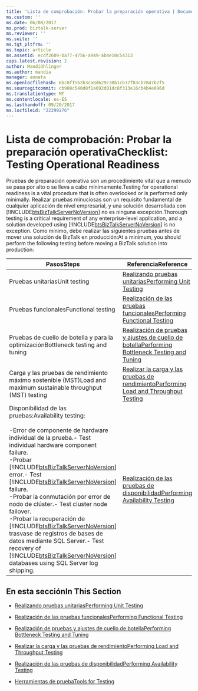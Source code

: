```yaml
---
title: 'Lista de comprobación: Probar la preparación operativa | Documentos de Microsoft'
ms.custom: ''
ms.date: 06/08/2017
ms.prod: biztalk-server
ms.reviewer: ''
ms.suite: ''
ms.tgt_pltfrm: ''
ms.topic: article
ms.assetid: ecdf2609-ba77-4756-a949-ab4e10c54313
caps.latest.revision: 2
author: MandiOhlinger
ms.author: mandia
manager: anneta
ms.openlocfilehash: 6bc8ff5b2b3ca8d629c30b1cb37f83cb7847b2f5
ms.sourcegitcommit: cb908c540d8f1a692d01dc8f313e16cb4b4e696d
ms.translationtype: MT
ms.contentlocale: es-ES
ms.lasthandoff: 09/20/2017
ms.locfileid: "22299276"
---
```

# <a name="checklist-testing-operational-readiness"></a><span data-ttu-id="0c4b3-102">Lista de comprobación: Probar la preparación operativa</span><span class="sxs-lookup"><span data-stu-id="0c4b3-102">Checklist: Testing Operational Readiness</span></span>
<span data-ttu-id="0c4b3-103">Pruebas de preparación operativa son un procedimiento vital que a menudo se pasa por alto o se lleva a cabo mínimamente.</span><span class="sxs-lookup"><span data-stu-id="0c4b3-103">Testing for operational readiness is a vital procedure that is often overlooked or is performed only minimally.</span></span> <span data-ttu-id="0c4b3-104">Realizar pruebas minuciosas son un requisito fundamental de cualquier aplicación de nivel empresarial, y una solución desarrollada con [!INCLUDE[btsBizTalkServerNoVersion](../includes/btsbiztalkservernoversion-md.md)] no es ninguna excepción.</span><span class="sxs-lookup"><span data-stu-id="0c4b3-104">Thorough testing is a critical requirement of any enterprise-level application, and a solution developed using [!INCLUDE[btsBizTalkServerNoVersion](../includes/btsbiztalkservernoversion-md.md)] is no exception.</span></span> <span data-ttu-id="0c4b3-105">Como mínimo, debe realizar las siguientes pruebas antes de mover una solución de BizTalk en producción:</span><span class="sxs-lookup"><span data-stu-id="0c4b3-105">At a minimum, you should perform the following testing before moving a BizTalk solution into production:</span></span>  
  
|<span data-ttu-id="0c4b3-106">Pasos</span><span class="sxs-lookup"><span data-stu-id="0c4b3-106">Steps</span></span>|<span data-ttu-id="0c4b3-107">Referencia</span><span class="sxs-lookup"><span data-stu-id="0c4b3-107">Reference</span></span>|  
|-----------|---------------|  
|<span data-ttu-id="0c4b3-108">Pruebas unitarias</span><span class="sxs-lookup"><span data-stu-id="0c4b3-108">Unit testing</span></span>|[<span data-ttu-id="0c4b3-109">Realizando pruebas unitarias</span><span class="sxs-lookup"><span data-stu-id="0c4b3-109">Performing Unit Testing</span></span>](../technical-guides/performing-unit-testing.md)|  
|<span data-ttu-id="0c4b3-110">Pruebas funcionales</span><span class="sxs-lookup"><span data-stu-id="0c4b3-110">Functional testing</span></span>|[<span data-ttu-id="0c4b3-111">Realización de las pruebas funcionales</span><span class="sxs-lookup"><span data-stu-id="0c4b3-111">Performing Functional Testing</span></span>](../technical-guides/performing-functional-testing.md)|  
|<span data-ttu-id="0c4b3-112">Pruebas de cuello de botella y para la optimización</span><span class="sxs-lookup"><span data-stu-id="0c4b3-112">Bottleneck testing and tuning</span></span>|[<span data-ttu-id="0c4b3-113">Realización de pruebas y ajustes de cuello de botella</span><span class="sxs-lookup"><span data-stu-id="0c4b3-113">Performing Bottleneck Testing and Tuning</span></span>](../technical-guides/performing-bottleneck-testing-and-tuning.md)|  
|<span data-ttu-id="0c4b3-114">Carga y las pruebas de rendimiento máximo sostenible (MST)</span><span class="sxs-lookup"><span data-stu-id="0c4b3-114">Load and maximum sustainable throughput (MST) testing</span></span>|[<span data-ttu-id="0c4b3-115">Realizar la carga y las pruebas de rendimiento</span><span class="sxs-lookup"><span data-stu-id="0c4b3-115">Performing Load and Throughput Testing</span></span>](../technical-guides/performing-load-and-throughput-testing.md)|  
|<span data-ttu-id="0c4b3-116">Disponibilidad de las pruebas:</span><span class="sxs-lookup"><span data-stu-id="0c4b3-116">Availability testing:</span></span><br /><br /> <span data-ttu-id="0c4b3-117">-Error de componente de hardware individual de la prueba.</span><span class="sxs-lookup"><span data-stu-id="0c4b3-117">-   Test individual hardware component failure.</span></span><br /><span data-ttu-id="0c4b3-118">-Probar [!INCLUDE[btsBizTalkServerNoVersion](../includes/btsbiztalkservernoversion-md.md)] error.</span><span class="sxs-lookup"><span data-stu-id="0c4b3-118">-   Test [!INCLUDE[btsBizTalkServerNoVersion](../includes/btsbiztalkservernoversion-md.md)] failure.</span></span><br /><span data-ttu-id="0c4b3-119">-Probar la conmutación por error de nodo de clúster.</span><span class="sxs-lookup"><span data-stu-id="0c4b3-119">-   Test cluster node failover.</span></span><br /><span data-ttu-id="0c4b3-120">-Probar la recuperación de [!INCLUDE[btsBizTalkServerNoVersion](../includes/btsbiztalkservernoversion-md.md)] trasvase de registros de bases de datos mediante SQL Server.</span><span class="sxs-lookup"><span data-stu-id="0c4b3-120">-   Test recovery of [!INCLUDE[btsBizTalkServerNoVersion](../includes/btsbiztalkservernoversion-md.md)] databases using SQL Server log shipping.</span></span>|[<span data-ttu-id="0c4b3-121">Realización de las pruebas de disponibilidad</span><span class="sxs-lookup"><span data-stu-id="0c4b3-121">Performing Availability Testing</span></span>](../technical-guides/performing-availability-testing.md)|  
  
## <a name="in-this-section"></a><span data-ttu-id="0c4b3-122">En esta sección</span><span class="sxs-lookup"><span data-stu-id="0c4b3-122">In This Section</span></span>  
  
-   [<span data-ttu-id="0c4b3-123">Realizando pruebas unitarias</span><span class="sxs-lookup"><span data-stu-id="0c4b3-123">Performing Unit Testing</span></span>](../technical-guides/performing-unit-testing.md)  
  
-   [<span data-ttu-id="0c4b3-124">Realización de las pruebas funcionales</span><span class="sxs-lookup"><span data-stu-id="0c4b3-124">Performing Functional Testing</span></span>](../technical-guides/performing-functional-testing.md)  
  
-   [<span data-ttu-id="0c4b3-125">Realización de pruebas y ajustes de cuello de botella</span><span class="sxs-lookup"><span data-stu-id="0c4b3-125">Performing Bottleneck Testing and Tuning</span></span>](../technical-guides/performing-bottleneck-testing-and-tuning.md)  
  
-   [<span data-ttu-id="0c4b3-126">Realizar la carga y las pruebas de rendimiento</span><span class="sxs-lookup"><span data-stu-id="0c4b3-126">Performing Load and Throughput Testing</span></span>](../technical-guides/performing-load-and-throughput-testing.md)  
  
-   [<span data-ttu-id="0c4b3-127">Realización de las pruebas de disponibilidad</span><span class="sxs-lookup"><span data-stu-id="0c4b3-127">Performing Availability Testing</span></span>](../technical-guides/performing-availability-testing.md)  
  
-   [<span data-ttu-id="0c4b3-128">Herramientas de prueba</span><span class="sxs-lookup"><span data-stu-id="0c4b3-128">Tools for Testing</span></span>](~/technical-guides/tools-for-testing.md)